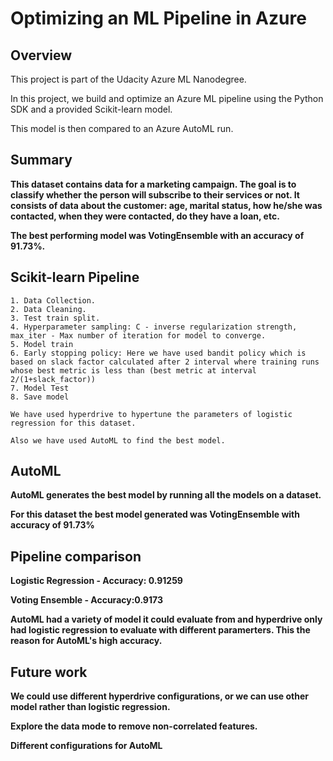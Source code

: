 # Optimizing an ML Pipeline in Azure

## Overview
This project is part of the Udacity Azure ML Nanodegree.

In this project, we build and optimize an Azure ML pipeline using the Python SDK and a provided Scikit-learn model.

This model is then compared to an Azure AutoML run.

## Summary
**This dataset contains data for a marketing campaign. The goal is to classify whether the person will subscribe to their services or not. It consists of data about the customer: age, marital status, how he/she was contacted, when they were contacted, do they have a loan, etc.**

**The best performing model was VotingEnsemble with an accuracy of 91.73%.**

## Scikit-learn Pipeline
    1. Data Collection.
    2. Data Cleaning.
    3. Test train split.
    4. Hyperparameter sampling: C - inverse regularization strength, max_iter - Max number of iteration for model to converge.
    5. Model train 
    6. Early stopping policy: Here we have used bandit policy which is based on slack factor calculated after 2 interval where training runs whose best metric is less than (best metric at interval 2/(1+slack_factor))
    7. Model Test
    8. Save model
    
    We have used hyperdrive to hypertune the parameters of logistic regression for this dataset.
    
    Also we have used AutoML to find the best model.


## AutoML
**AutoML generates the best model by running all the models on a dataset.**

**For this dataset the best model generated was VotingEnsemble with accuracy of 91.73%**

## Pipeline comparison
**Logistic Regression - Accuracy: 0.91259**

**Voting Ensemble - Accuracy:0.9173**

**AutoML had a variety of model it could evaluate from and hyperdrive only had logistic regression to evaluate with different paramerters. This the reason for AutoML's high accuracy.**

## Future work
**We could use different hyperdrive configurations, or we can use other model rather than logistic regression.**

**Explore the data mode to remove non-correlated features.**

**Different configurations for AutoML**
